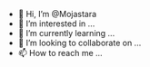 - 👋 Hi, I’m @Mojastara
- 👀 I’m interested in ...
- 🌱 I’m currently learning ...
- 💞️ I’m looking to collaborate on ...
- 📫 How to reach me ...

<!---
Mojastara/Mojastara is a ✨ special ✨ repository because its `README.md` (this file) appears on your GitHub profile.
You can click the Preview link to take a look at your changes.
--->
